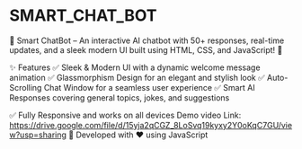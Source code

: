 # SMART_CHAT_BOT
🚀 Smart ChatBot – An interactive AI chatbot with 50+ responses, real-time updates, and a sleek modern UI built using HTML, CSS, and JavaScript! 🤖

✨ Features
✅ Sleek & Modern UI with a dynamic welcome message animation
✅ Glassmorphism Design for an elegant and stylish look
✅ Auto-Scrolling Chat Window for a seamless user experience
✅ Smart AI Responses covering general topics, jokes, and suggestions

✅ Fully Responsive and works on all devices
Demo video Link: https://drive.google.com/file/d/15yja2qCGZ_8LoSvq19kyxy2Y0oKqC7GU/view?usp=sharing
📜 Developed with ❤️ using JavaScript
